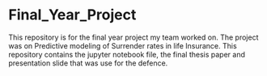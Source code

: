 # Final_Year_Project
This repository is for the final year project my team worked on. 
The project was on Predictive modeling of Surrender rates in life Insurance.
This repository contains the jupyter notebook file, the final thesis paper and presentation slide that was use for the defence.
